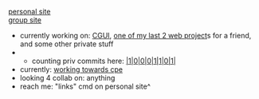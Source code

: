 [personal site](https://2lag.day)  
[group site](https://kus.ooo)


- currently working on: [CGUI](https://github.com/2lag/CGUI), [one of my last 2 web project](https://almightyhuey.github.io)s for a friend, and some other private stuff   
- - counting priv commits here: [|1|0|0|0|1|1|0|1|](47+94=141)
- currently: [working towards cpe](https://cppinstitute.org/cpe-c-certified-entry-level-programmer-certification)
- looking 4 collab on: anything
- reach me: "links" cmd on personal site^
